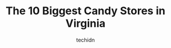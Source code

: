---
layout: ampstory
image: https://i0.wp.com/paketmu.com/wp-content/uploads/2023/06/lolli-pops-0-in-virginia-1686366484.jpeg?resize=640,853
author: techidn
featured: false
description: Explore the diverse Candy Store scene in Virginia, home to an incredible selection of 10 establishments catering to every taste. Whether youre in search of iconic favorites or undiscovered 
title: The 10 Biggest Candy Stores in Virginia
cover:
   title: The 10 Biggest Candy Stores in Virginia
   subtitle: RICKPATE
   background: https://paketmu.com/wp-content/uploads/2023/06/lolli-pops-0-in-virginia-1686366484.jpeg

pages: 
 - layout: thirds
   top: <h1>#1 Wythe Candy & Gourmet Shop</h1>
   bottom: "<p>Candy shop made for adults and children alike! Great selection of candy, fizzy pops, chocolate and much more. Got some apple butter from here which has been my favourite </p>"
   background: https://paketmu.com/wp-content/uploads/2023/06/lolli-pops-1-in-virginia-1686366486.jpeg
   backgroundblur: true
 - layout: thirds
   top: <h1>#2 For the Love of Chocolate</h1>
   bottom: "<p>When I go into for the Love of Chocolate, the feeling I get immediately is the purest embodiment of the phrase A kid in a candy store! The selection of candies, treats,</p>"
   background: https://paketmu.com/wp-content/uploads/2023/06/lolli-pops-2-in-virginia-1686366487.jpeg
   cta:
      link: https://paketmu.com/the-10-biggest-candy-stores-in-virginia/
      text: The 10 Biggest Candy Stores in Virginia
 - layout: thirds
   top: <h1>#3 Lolli & Pops</h1>
   bottom: "<p>This store has all types of candy. The store its self deserves 5 stars but as you can tell I only gave it 3 stars and its only because of the employee that was running</p>"
   background: https://paketmu.com/wp-content/uploads/2023/06/lolli-pops-3-in-virginia-1686366488.jpeg
   cta:
      link: https://paketmu.com/the-10-biggest-candy-stores-in-virginia/
      text: The 10 Biggest Candy Stores in Virginia
 - layout: thirds
   top: <h1>#4 The Candy Store Roanoke</h1>
   bottom: "<p>1 Market Square SE, Roanoke, VA 24011, United States</p>"
   background: https://images.unsplash.com/photo-1536745287225-21d689278fd1?ixlib=rb-4.0.3&ixid=MnwxMjA3fDB8MHxwaG90by1wYWdlfHx8fGVufDB8fHx8&auto=format&fit=crop&w=640&h=853&q=80
   cta:
      link: https://paketmu.com/the-10-biggest-candy-stores-in-virginia/
      text: The 10 Biggest Candy Stores in Virginia
 - layout: thirds
   top: <h1>#5 La La Land Sugar Candy Kingdom</h1>
   bottom: "<p>1602 Atlantic Ave unit a, Virginia Beach, VA 23451, United States</p>"
   background: https://plus.unsplash.com/premium_photo-1664640458616-3c74f8cb4589?ixlib=rb-4.0.3&ixid=MnwxMjA3fDB8MHxwaG90by1wYWdlfHx8fGVufDB8fHx8&auto=format&fit=crop&w=640&h=853&q=80
   cta:
      link: https://paketmu.com/the-10-biggest-candy-stores-in-virginia/
      text: The 10 Biggest Candy Stores in Virginia
 - layout: thirds
   top: <h1>#6 Sugar Kingdom</h1>
   bottom: "<p>3000 Atlantic Ave, Virginia Beach, VA 23451, United States</p>"
   background: https://images.unsplash.com/photo-1509114397022-ed747cca3f65?ixlib=rb-4.0.3&ixid=MnwxMjA3fDB8MHxwaG90by1wYWdlfHx8fGVufDB8fHx8&auto=format&fit=crop&w=640&h=853&q=80
   cta:
      link: https://paketmu.com/the-10-biggest-candy-stores-in-virginia/
      text: The 10 Biggest Candy Stores in Virginia
 - layout: thirds
   top: <h1>#7 The Royal Chocolate</h1>
   bottom: "<p>164 Central Park Ave, Virginia Beach, VA 23462, United States</p>"
   background: https://images.unsplash.com/photo-1484589065579-248aad0d8b13?ixlib=rb-4.0.3&ixid=MnwxMjA3fDB8MHxwaG90by1wYWdlfHx8fGVufDB8fHx8&auto=format&fit=crop&w=640&h=853&q=80
   cta:
      link: https://paketmu.com/the-10-biggest-candy-stores-in-virginia/
      text: The 10 Biggest Candy Stores in Virginia
 - layout: thirds
   middle: Continue reading...
   background: https://images.unsplash.com/photo-1609083590460-7b8cc0ca65f8?ixlib=rb-4.0.3&ixid=MnwxMjA3fDB8MHxwaG90by1wYWdlfHx8fGVufDB8fHx8&auto=format&fit=crop&w=640&h=853&q=80
   cta:
      link: https://paketmu.com/the-10-biggest-candy-stores-in-virginia/
      text: The 10 Biggest Candy Stores in Virginia
      
---